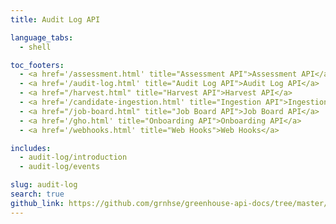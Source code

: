 ```yaml
---
title: Audit Log API

language_tabs:
  - shell

toc_footers:
  - <a href='/assessment.html' title="Assessment API">Assessment API</a>
  - <a href='/audit-log.html' title="Audit Log API">Audit Log API</a>
  - <a href="/harvest.html" title="Harvest API">Harvest API</a>
  - <a href='/candidate-ingestion.html' title="Ingestion API">Ingestion API</a>
  - <a href="/job-board.html" title="Job Board API">Job Board API</a>
  - <a href='/gho.html' title="Onboarding API">Onboarding API</a>
  - <a href='/webhooks.html' title="Web Hooks">Web Hooks</a>

includes:
  - audit-log/introduction
  - audit-log/events

slug: audit-log
search: true
github_link: https://github.com/grnhse/greenhouse-api-docs/tree/master/source/includes/audit-log
---
```

